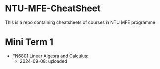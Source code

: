 # NTU-MFE-CheatSheet
This is a repo containing cheatsheets of courses in NTU MFE programme

# Mini Term 1

- [FN6801 Linear Algebra and Calculus](FN6801-Calculus-CheatSheet.pdf): 
  - 2024-09-08: uploaded
